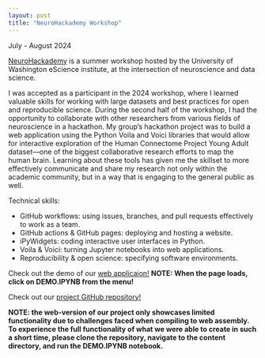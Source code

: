 ```yaml
---
layout: post
title: "NeuroHackademy Workshop"
---
```


July - August 2024

[NeuroHackademy](https://neurohackademy.org/) is a summer workshop hosted by the University of Washington eScience institute, at the intersection of neuroscience and data science. 

I was accepted as a participant in the 2024 workshop, where I learned valuable skills for working with large datasets and best practices for open and reproducible science. During the second half of the workshop, I had the opportunity to collaborate with other researchers from various fields of neuroscience in a hackathon. My group’s hackathon project was to build a web application using the Python Voila and Voici libraries that would allow for interactive exploration of the Human Connectome Project Young Adult dataset—one of the biggest collaborative research efforts to map the human brain. Learning about these tools has given me the skillset to more effectively communicate and share my research not only within the academic community, but in a way that is engaging to the general public as well.

Technical skills:
- GitHub workflows: using issues, branches, and pull requests effectively to work as a team.
- GitHub actions & GitHub pages: deploying and hosting a website.
- iPyWidgets: coding interactive user interfaces in Python.
- Voila & Voici: turning Jupyter notebooks into web applications.
- Reproducibility & open science: specifying software environments.

Check out the demo of our [web applicaion!](https://neurohackademy2024.github.io/neuro-nav) **NOTE: When the page loads, click on DEMO.IPYNB from the  menu!**

Check out our [project GitHub repository!](https://github.com/NeuroHackademy2024/neuro-nav) 

**NOTE: the web-version of our project only showcases limited functionality due to challenges faced when compiling to web assembly. To experience the full functionality of what we were able to create in such a short time, please clone the repository, navigate to the content directory, and run the DEMO.IPYNB notebook.**
